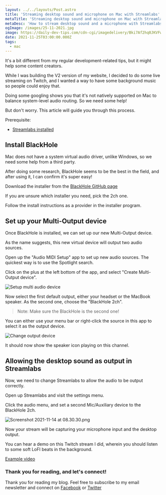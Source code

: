 ```yaml
---
layout: ../../layouts/Post.astro
title: 'Streaming desktop sound and microphone on Mac with Streamlabs'
metaTitle: 'Streaming desktop sound and microphone on Mac with Streamlabs'
metaDesc: 'How to stream desktop sound and a microphone with Streamlabs on Twitch'
ogImage: /images/25-11-2021.jpg
image: https://daily-dev-tips.com/cdn-cgi/imagedelivery/Bki7Af2hq0JKVFw1XYYMQg/340fc241-8562-46d5-9de5-14eee9a0ab00
date: 2021-11-25T03:00:00.000Z
tags:
  - mac
---
```


It's a bit different from my regular development-related tips, but it might help some content creators.

While I was building the V2 version of my website, I decided to do some live streaming on Twitch, and I wanted a way to have some background music so people could enjoy that.

Doing some googling shows you that it's not natively supported on Mac to balance system-level audio routing.
So we need some help!

But don't worry. This article will guide you through this process.

Prerequisite:

- [Streamlabs installed](https://streamlabs.com/)

## Install BlackHole

Mac does not have a system virtual audio driver, unlike Windows, so we need some help from a third party.

After doing some research, BlackHole seems to be the best in the field, and after using it, I can confirm it's super easy!

Download the installer from the [BlackHole GitHub page](https://github.com/ExistentialAudio/BlackHole)

If you are unsure which installer you need, pick the 2ch one.

Follow the install instructions as a provider in the installer program.

## Set up your Multi-Output device

Once BlackHole is installed, we can set up our new Multi-Output device.

As the name suggests, this new virtual device will output two audio sources.

Open up the "Audio MIDI Setup" app to set up new audio sources. The quickest way is to use the Spotlight search.

Click on the plus at the left bottom of the app, and select "Create Multi-Output device".

![Setup multi audio device](https://cdn.hashnode.com/res/hashnode/image/upload/v1636871076243/TTw0kaPMq.png)

Now select the first default output, either your headset or the MacBook speaker.
As the second one, choose the "BlackHole 2ch".

> Note: Make sure the BlackHole is the second one!

You can either use your menu bar or right-click the source in this app to select it as the output device.

![Change output device](https://cdn.hashnode.com/res/hashnode/image/upload/v1636871246343/kxbMqy90v.png)

It should now show the speaker icon playing on this channel.

## Allowing the desktop sound as output in Streamlabs

Now, we need to change Streamlabs to allow the audio to be output correctly.

Open up Streamlabs and visit the settings menu.

Click the audio menu, and set a second Mic/Auxiliary device to the BlackHole 2ch.

![Screenshot 2021-11-14 at 08.30.30.png](https://cdn.hashnode.com/res/hashnode/image/upload/v1636871451313/db8Enf6co.png)

Now your stream will be capturing your microphone input and the desktop output.

You can hear a demo on this Twitch stream I did, wherein you should listen to some soft LoFI beats in the background.

[Example video](https://www.youtube.com/watch?v=7fCEenL3kHU)

### Thank you for reading, and let's connect!

Thank you for reading my blog. Feel free to subscribe to my email newsletter and connect on [Facebook](https://www.facebook.com/DailyDevTipsBlog) or [Twitter](https://twitter.com/DailyDevTips1)
